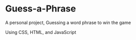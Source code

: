 # Guess-a-Phrase
A personal project, Guessing a word phrase to win the game

Using CSS, HTML, and JavaScript
